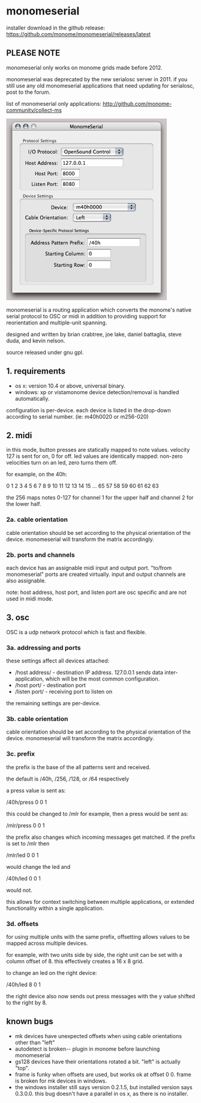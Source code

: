 # monomeserial

installer download in the github release: https://github.com/monome/monomeserial/releases/latest

## PLEASE NOTE

monomeserial only works on monome grids made before 2012.

monomeserial was deprecated by the new serialosc server in 2011. if you still use any old monomeserial applications that need updating for serialosc, post to the forum.

list of monomeserial only applications: http://github.com/monome-community/collect-ms

![](monomeserial_screenshot.png)

monomeserial is a routing application which converts the monome's native serial protocol to OSC or midi in addition to providing support for reorientation and multiple-unit spanning.

designed and written by brian crabtree, joe lake, daniel battaglia, steve duda, and kevin nelson.

source released under gnu gpl.

## 1. requirements

* os x: version 10.4 or above, universal binary.
* windows: xp or vistamonome device detection/removal is handled automatically.

configuration is per-device. each device is listed in the drop-down according to serial number. (ie: m40h0020 or m256-020)

## 2. midi

in this mode, button presses are statically mapped to note values. velocity 127 is sent for on, 0 for off. led values are identically mapped: non-zero velocities turn on an led, zero turns them off.

for example, on the 40h:

  0  1  2  3  4  5  6  7
  8  9  10 11 12 13 14 15
  ...
  65 57 58 59 60 61 62 63

the 256 maps notes 0-127 for channel 1 for the upper half and channel 2 for the lower half.

### 2a. cable orientation 

cable orientation should be set according to the physical orientation of the device. monomeserial will transform the matrix accordingly.

### 2b. ports and channels 

each device has an assignable midi input and output port. "to/from monomeserial" ports are created virtually. input and output channels are also assignable.

note: host address, host port, and listen port are osc specific and are not used in midi mode.

## 3. osc

OSC is a udp network protocol which is fast and flexible.

### 3a. addressing and ports

these settings affect all devices attached:

* /host address/ - destination IP address. 127.0.0.1 sends data inter-application, which will be the most common configuration.
* /host port/ - destination port
* /listen port/ - receiving port to listen on

the remaining settings are per-device.

### 3b. cable orientation

cable orientation should be set according to the physical orientation of the device. monomeserial will transform the matrix accordingly.

### 3c. prefix 

the prefix is the base of the all patterns sent and received.

the default is /40h, /256, /128, or /64 respectively

a press value is sent as:

  /40h/press 0 0 1

this could be changed to /mlr for example, then a press would be sent as:

  /mlr/press 0 0 1

the prefix also changes which incoming messages get matched. if the prefix is set to /mlr then

  /mlr/led 0 0 1

would change the led and

  /40h/led 0 0 1

would not.

this allows for context switching between multiple applications, or extended functionality within a single application.


### 3d. offsets

for using multiple units with the same prefix, offsetting allows values to be mapped across multiple devices.

for example, with two units side by side, the right unit can be set with a column offset of 8. this effectively creates a 16 x 8 grid.

to change an led on the right device:

  /40h/led 8 0 1

the right device also now sends out press messages with the y value shifted to the right by 8.


## known bugs

* mk devices have unexpected offsets when using cable orientations other than "left"
* autodetect is broken-- plugin in monome before launching monomeserial
* gs128 devices have their orientations rotated a bit. "left" is actually "top".
* frame is funky when offsets are used, but works ok at offset 0 0.  frame is broken for mk devices in windows.
* the windows installer still says version 0.2.1.5, but installed version says 0.3.0.0.  this bug doesn't have a parallel in os x, as there is no installer.